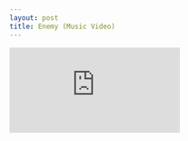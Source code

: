 ```yaml
---
layout: post
title: Enemy (Music Video)
---
```


<div class="video">
  <iframe src="https://www.youtube.com/embed/wM-BiVHRzhE" frameborder="0" allow="accelerometer; autoplay; clipboard-write; encrypted-media; gyroscope; picture-in-picture" allowfullscreen></iframe>
</div>